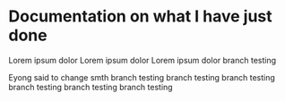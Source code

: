 # Documentation on what I have just done

Lorem ipsum dolor
Lorem ipsum dolor
Lorem ipsum dolor
branch testing

Eyong said to change smth
branch testing
branch testing
branch testing
branch testing
branch testing
branch testing



